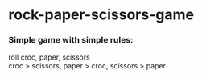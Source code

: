 # rock-paper-scissors-game
### Simple game with simple rules: </br>
roll croc, paper, scissors </br>
croc > scissors, paper > croc, scissors > paper
